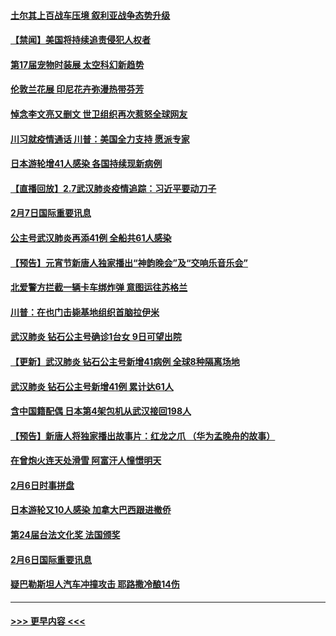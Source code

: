#### [土尔其上百战车压境 叙利亚战争态势升级](../pages/prog202/a102772132.md?t=02080902) 
#### [【禁闻】美国将持续追责侵犯人权者](../pages/prog202/a102772042.md?t=02080902) 
#### [第17届宠物时装展 太空科幻新趋势](../pages/prog202/a102772033.md?t=02080902) 
#### [伦敦兰花展 印尼花卉弥漫热带芬芳](../pages/prog202/a102772026.md?t=02080902) 
#### [悼念李文亮又删文 世卫组织再次惹怒全球网友](../pages/prog202/a102771968.md?t=02080902) 
#### [川习就疫情通话 川普：美国全力支持 愿派专家](../pages/prog202/a102771930.md?t=02080902) 
#### [日本游轮增41人感染 各国持续现新病例](../pages/prog202/a102771912.md?t=02080902) 
#### [【直播回放】2.7武汉肺炎疫情追踪：习近平要动刀子](../pages/prog202/a102771649.md?t=02080902) 
#### [2月7日国际重要讯息](../pages/prog202/a102771747.md?t=02080902) 
#### [公主号武汉肺炎再添41例 全船共61人感染](../pages/prog202/a102771703.md?t=02080902) 
#### [【预告】元宵节新唐人独家播出“神韵晚会”及“交响乐音乐会”](../pages/prog202/a102767674.md?t=02080902) 
#### [北爱警方拦截一辆卡车绑炸弹 意图运往苏格兰](../pages/prog202/a102771609.md?t=02080902) 
#### [川普：在也门击毙基地组织首脑拉伊米](../pages/prog202/a102771528.md?t=02080902) 
#### [武汉肺炎 钻石公主号确诊1台女 9日可望出院](../pages/prog202/a102771518.md?t=02080902) 
#### [【更新】武汉肺炎 钻石公主号新增41病例 全球8种隔离场地](../pages/prog202/a102770740.md?t=02080902) 
#### [武汉肺炎 钻石公主号新增41例 累计达61人](../pages/prog202/a102771486.md?t=02080902) 
#### [含中国籍配偶 日本第4架包机从武汉接回198人](../pages/prog202/a102771472.md?t=02080902) 
#### [【预告】新唐人将独家播出故事片：红龙之爪 （华为孟晚舟的故事）](../pages/prog202/a102767728.md?t=02080902) 
#### [在曾炮火连天处滑雪 阿富汗人憧憬明天](../pages/prog202/a102771290.md?t=02080902) 
#### [2月6日时事拼盘](../pages/prog202/a102771225.md?t=02080902) 
#### [日本游轮又10人感染 加拿大巴西跟进撤侨](../pages/prog202/a102771084.md?t=02080902) 
#### [第24届台法文化奖 法国颁奖](../pages/prog202/a102771032.md?t=02080902) 
#### [2月6日国际重要讯息](../pages/prog202/a102770794.md?t=02080902) 
#### [疑巴勒斯坦人汽车冲撞攻击 耶路撒冷酿14伤](../pages/prog202/a102770586.md?t=02080902) 

----
#### [ >>> 更早内容 <<< ](../indexes/prog202-earlier.md)
